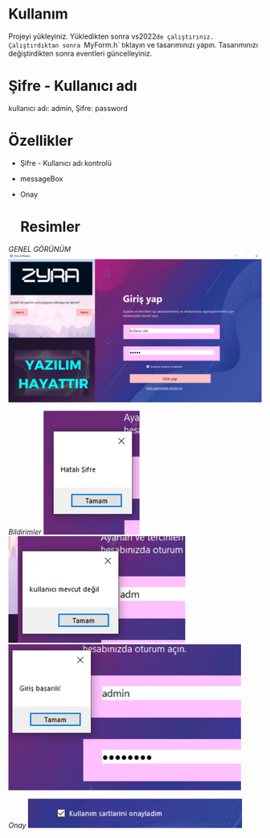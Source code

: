 # Kullanım
Projeyi yükleyiniz. Yükledikten sonra vs2022`de çalıştırınız.
Çalıştırdıktan sonra `MyForm.h` tıklayın ve tasarımınızı yapın.
Tasarımınızı değiştirdikten sonra eventleri güncelleyiniz.


# Şifre - Kullanıcı adı
kullanıcı adı: admin,
Şifre: password

# Özellikler
- Şifre - Kullanıcı adı kontrolü
- messageBox
- Onay


  # Resimler

*GENEL GÖRÜNÜM*
![görünüm](githubs.png)

*Bildirimler*
![bildirimler](githubs2.png)
![bildirimler](githubs3.png)
![bildirimler](Githubs5.png)


*Onay*
![onay](githubs4.png)

